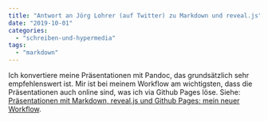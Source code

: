 ```yaml
---
title: "Antwort an Jörg Lohrer (auf Twitter) zu Markdown und reveal.js"
date: "2019-10-01"
categories: 
  - "schreiben-und-hypermedia"
tags: 
  - "markdown"
---
```


Ich konvertiere meine Präsentationen mit Pandoc, das grundsätzlich sehr empfehlenswert ist. Mir ist bei meinem Workflow am wichtigsten, dass die Präsentationen auch online sind, was ich via Github Pages löse. Siehe: [Präsentationen mit Markdown, reveal.js und Github Pages: mein neuer Workflow](/praesentationen-mit-markdown-reveal-js-und-github-pages-mein-neuer-workflow/).
